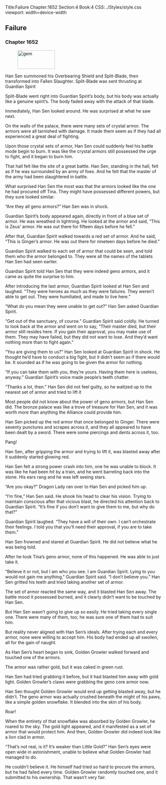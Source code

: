 Title:Failure 
Chapter:1652 
Section:4 
Book:4 
CSS:../Styles/style.css 
viewport: width=device-width
  
## Failure
### Chapter 1652 
<figure>
	<img src="../Images/gem.gif" alt="gem" id="gem" width="120" height="60" />
</figure>
  

  
  Han Sen summoned his Overbearing Shield and Split-Blade, then transformed into Fallen Slaughter. Split-Blade was sent thrusting at Guardian Spirit

Split-Blade went right into Guardian Spirit’s body, but his body was actually like a genuine spirit’s. The body faded away with the attack of that blade.

Immediately, Han Sen looked around. He was surprised at what he saw next.

On the walls of the palace, there were many sets of crystal armor. The armors were all tarnished with damage. It made them seem as if they had all experienced a great deal of fighting.

Upon those crystal sets of armor, Han Sen could suddenly feel his battle mode begin to burn. It was like the crystal armors still possessed the urge to fight, and it began to burn him.

That hall felt like the site of a great battle. Han Sen, standing in the hall, felt as if he was surrounded by an army of foes. And he felt that the master of the army had been slaughtered in battle.

What surprised Han Sen the most was that the armors looked like the one he had procured off Tina. They might have possessed different powers, but they sure looked similar.

“Are they all geno armors?” Han Sen was in shock.

Guardian Spirit’s body appeared again, directly in front of a blue set of armor. He was wreathed in lightning. He looked at the armor and said, “This is Zeus’ armor. He was out there for fifteen days before he fell.”

After that, Guardian Spirit walked towards a red set of armor. And he said, “This is Ginger’s armor. He was out there for nineteen days before he died.”

Guardian Spirit walked to each set of armor that could be seen, and told them who the armor belonged to. They were all the names of the tablets Han Sen had seen earlier.

Guardian Spirit told Han Sen that they were indeed geno armors, and it came as quite the surprise to him.

After introducing the last armor, Guardian Spirit looked at Han Sen and laughed. “They were heroes as much as they were failures. They weren’t able to get out. They were humiliated, and made to live here.”

“What do you mean they were unable to get out?” Han Sen asked Guardian Spirit.

“Get out of the sanctuary, of course.” Guardian Spirit said coldly. He turned to look back at the armor and went on to say, “Their master died, but their armor still resides here. If you gain their approval, you may make use of them. They may have failed, but they did not want to lose. And they’d want nothing more than to fight again.”

“You are giving them to us?” Han Sen looked at Guardian Spirit in shock. He thought he’d have to conduct a big fight, but it didn’t seem as if there would be. It sounded as if he was going to be given the armor for nothing.

“If you can take them with you, they’re yours. Having them here is useless, anyway.” Guardian Spirit’s voice made people’s teeth chatter.

“Thanks a lot, then.” Han Sen did not feel guilty, so he waltzed up to the nearest set of armor and tried to lift it

Most people did not know about the power of geno armors, but Han Sen did. The bronze palace was like a trove of treasure for Han Sen, and it was worth more than anything the Alliance could provide him.

Han Sen picked up the red armor that once belonged to Ginger. There were seventy punctures and scrapes across it, and they all appeared to have been dealt by a sword. There were some piercings and dents across it, too.

Pang!

Han Sen, after gripping the armor and trying to lift it, was blasted away after it suddenly started glowing red.

Han Sen felt a strong power crash into him, one he was unable to block. It was like he had been hit by a train, and he went barreling back into the stone. His ears rang and he was left seeing stars.

“Are you okay?” Dragon Lady ran over to Han Sen and picked him up.

“I’m fine,” Han Sen said. He shook his head to clear his vision. Trying to maintain conscious after that vicious blast, he directed his attention back to Guardian Spirit. “It’s fine if you don’t want to give them to me, but why do that?”

Guardian Spirit laughed. “They have a will of their own. I can’t orchestrate their feelings. I told you that you’ll need their approval, if you are to take them.”

Han Sen frowned and stared at Guardian Spirit. He did not believe what he was being told.

After he took Tina’s geno armor, none of this happened. He was able to just take it.

“Believe it or not, but I am who you see. I am Guardian Spirit. Lying to you would not gain me anything,” Guardian Spirit said. “I don’t believe you.” Han Sen gritted his teeth and tried taking another set of armor.

The set of armor reacted the same way, and it blasted Han Sen away. The battle mood it possessed burned, and it clearly didn’t want to be touched by Han Sen.

But Han Sen wasn’t going to give up so easily. He tried taking every single one. There were many of them, too; he was sure one of them had to suit him.

But reality never aligned with Han Sen’s ideals. After trying each and every armor, none were willing to accept him. His body had ended up all swollen, all for the gain of naught.

As Han Sen’s heart began to sink, Golden Growler walked forward and touched one of the armors.

The armor was rather gold, but it was caked in green rust.

Han Sen had tried grabbing it before, but it had blasted him away with gold light. Golden Growler’s claws were grabbing the geno core armor now.

Han Sen thought Golden Growler would end up getting blasted away, but he didn’t. The geno armor was actually crushed beneath the might of his paws, like a simple golden snowflake. It blended into the skin of his body.

Roar!

When the entirety of that snowflake was absorbed by Golden Growler, he roared to the sky. The gold light appeared, and it manifested as a set of armor that would protect him. And then, Golden Growler did indeed look like a lion clad in armor.

“That’s not real, is it? It’s weaker than Little Gold?” Han Sen’s eyes were open wide in astonishment, unable to believe what Golden Growler had managed to do.

He couldn’t believe it. He himself had tried so hard to procure the armors, but he had failed every time. Golden Growler randomly touched one, and it submitted to his ownership. That wasn’t very fair.
